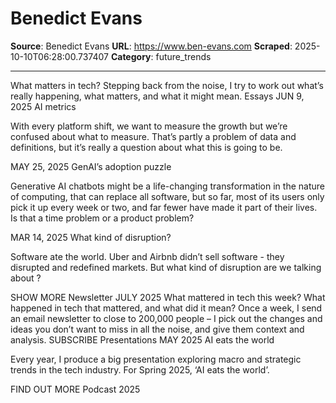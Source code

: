 # Benedict Evans

**Source**: Benedict Evans
**URL**: https://www.ben-evans.com
**Scraped**: 2025-10-10T06:28:00.737407
**Category**: future_trends

---

What matters in tech?
Stepping back from the noise, I try to work out what’s really happening, what matters, and what it might mean.
Essays
JUN 9, 2025
AI metrics

With every platform shift, we want to measure the growth but  we’re confused about what to measure. That’s partly a problem of data and definitions, but it’s really a question about what this is going to be. 

MAY 25, 2025
GenAI’s adoption puzzle

Generative AI chatbots might be a life-changing transformation in the nature of computing, that can replace all software, but so far, most of its users only pick it up every week or two, and far fewer have made it part of their lives. Is that a time problem or a product problem? 

MAR 14, 2025
What kind of disruption?

Software ate the world. Uber and Airbnb didn’t sell software - they disrupted and redefined markets. But what kind of disruption are we talking about ?

SHOW MORE
Newsletter
JULY 2025
What mattered in tech this week?
What happened in tech that mattered, and what did it mean? Once a week, I send an email newsletter to close to 200,000 people – I pick out the changes and ideas you don’t want to miss in all the noise, and give them context and analysis.
SUBSCRIBE
Presentations
MAY 2025
AI eats the world

Every year, I produce a big presentation exploring macro and strategic trends in the tech industry. For Spring 2025, ‘AI eats the world’.

FIND OUT MORE
Podcast
2025
